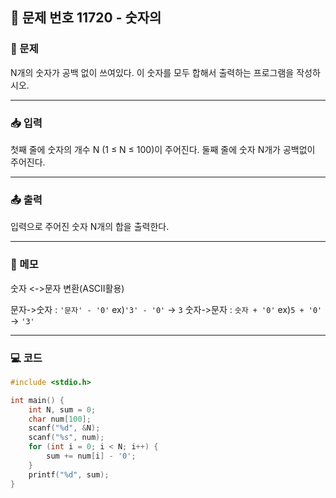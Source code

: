## 📝 문제 번호 11720 - 숫자의 

### 📌 문제
N개의 숫자가 공백 없이 쓰여있다. 이 숫자를 모두 합해서 출력하는 프로그램을 작성하시오.

---

### 📥 입력
첫째 줄에 숫자의 개수 N (1 ≤ N ≤ 100)이 주어진다. 둘째 줄에 숫자 N개가 공백없이 주어진다.

---

### 📤 출력
입력으로 주어진 숫자 N개의 합을 출력한다.

---

### 📝 메모 
숫자 <->문자 변환(ASCII활용)  

문자->숫자 : `'문자' - '0'`
ex)`'3' - '0'` -> `3`
숫자->문자 : `숫자 + '0'`
ex)`5 + '0'` -> `'3'`

---

### 💻 코드
```c
#include <stdio.h>

int main() {
	int N, sum = 0;
	char num[100];
	scanf("%d", &N);
	scanf("%s", num);
	for (int i = 0; i < N; i++) {
		sum += num[i] - '0';
	}
	printf("%d", sum);
}
```
